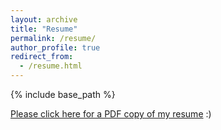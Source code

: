 ```yaml
---
layout: archive
title: "Resume"
permalink: /resume/
author_profile: true
redirect_from:
  - /resume.html
---
```


{% include base_path %}

[Please click here for a PDF copy of my resume](https://kagood.github.io/files/Kayla_Good_Resume_2022-10-24.pdf) :)
